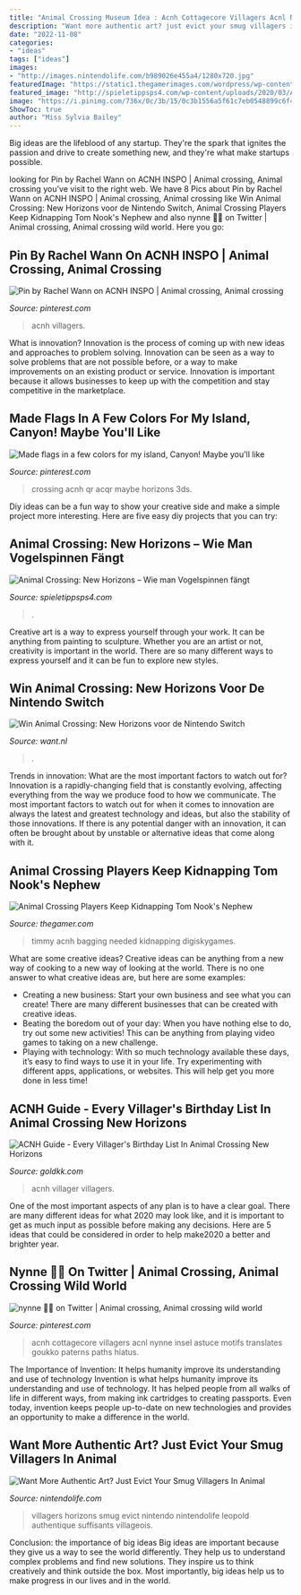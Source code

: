 ```yaml
---
title: "Animal Crossing Museum Idea : Acnh Cottagecore Villagers Acnl Nynne Insel Astuce Motifs Translates Goukko Paterns Paths Hiatus"
description: "Want more authentic art? just evict your smug villagers in animal"
date: "2022-11-08"
categories:
- "ideas"
tags: ["ideas"]
images:
- "http://images.nintendolife.com/b989026e455a4/1280x720.jpg"
featuredImage: "https://static1.thegamerimages.com/wordpress/wp-content/uploads/2020/03/tom-nook-liam-neeson-animal-crossing-kidnap-taken-timmy-tommy-new-horizons-acnh.jpg"
featured_image: "http://spieletippsps4.com/wp-content/uploads/2020/03/Animal-Crossing-New-Horizons-Wie-man-Vogelspinnen-fängt-696x392.jpg"
image: "https://i.pinimg.com/736x/0c/3b/15/0c3b1556a5f61c7eb0548899c6f4988d.jpg"
ShowToc: true
author: "Miss Sylvia Bailey"
---
```



Big ideas are the lifeblood of any startup. They're the spark that ignites the passion and drive to create something new, and they're what make startups possible.

	

		
looking for Pin by Rachel Wann on ACNH INSPO | Animal crossing, Animal crossing you've visit to the right web. We have 8 Pics about Pin by Rachel Wann on ACNH INSPO | Animal crossing, Animal crossing like Win Animal Crossing: New Horizons voor de Nintendo Switch, Animal Crossing Players Keep Kidnapping Tom Nook&#039;s Nephew and also nynne 🐇💫 on Twitter | Animal crossing, Animal crossing wild world. Here you go:
		
    
## Pin By Rachel Wann On ACNH INSPO | Animal Crossing, Animal Crossing

<img loading=lazy src="https://i.pinimg.com/736x/0c/3b/15/0c3b1556a5f61c7eb0548899c6f4988d.jpg" onerror="this.onerror=null;this.src='https://tse4.mm.bing.net/th?id=OIP.2XYztkzWtuoWrG-lU-9HWAHaEK&amp;pid=15.1';" alt="Pin by Rachel Wann on ACNH INSPO | Animal crossing, Animal crossing">

_Source: pinterest.com_

>acnh villagers. 

	

What is innovation?
Innovation is the process of coming up with new ideas and approaches to problem solving. Innovation can be seen as a way to solve problems that are not possible before, or a way to make improvements on an existing product or service. Innovation is important because it allows businesses to keep up with the competition and stay competitive in the marketplace.

    
## Made Flags In A Few Colors For My Island, Canyon! Maybe You&#039;ll Like

<img loading=lazy src="https://i.pinimg.com/736x/fe/b2/a6/feb2a6b3be54968d7007008250992e8b.jpg" onerror="this.onerror=null;this.src='https://tse1.mm.bing.net/th?id=OIP.xxM-_eR6EeYNxLw1zOBurQHaNK&amp;pid=15.1';" alt="Made flags in a few colors for my island, Canyon! Maybe you&#039;ll like">

_Source: pinterest.com_

>crossing acnh qr acqr maybe horizons 3ds. 

	

Diy ideas can be a fun way to show your creative side and make a simple project more interesting. Here are five easy diy projects that you can try: 

    
## Animal Crossing: New Horizons – Wie Man Vogelspinnen Fängt

<img loading=lazy src="http://spieletippsps4.com/wp-content/uploads/2020/03/Animal-Crossing-New-Horizons-Wie-man-Vogelspinnen-fängt-696x392.jpg" onerror="this.onerror=null;this.src='https://tse3.mm.bing.net/th?id=OIP.HMpHQO13lFgP_0Gm0p8UsgHaEK&amp;pid=15.1';" alt="Animal Crossing: New Horizons – Wie man Vogelspinnen fängt">

_Source: spieletippsps4.com_

>. 

	

Creative art is a way to express yourself through your work. It can be anything from painting to sculpture. Whether you are an artist or not, creativity is important in the world. There are so many different ways to express yourself and it can be fun to explore new styles.

    
## Win Animal Crossing: New Horizons Voor De Nintendo Switch

<img loading=lazy src="https://www.want.nl/wp-content/uploads/2020/03/Animal-Crossing-New-Horizons-6.jpg" onerror="this.onerror=null;this.src='https://tse3.mm.bing.net/th?id=OIP.9FlD1x8XGdWPMBkE8JZXNwHaEK&amp;pid=15.1';" alt="Win Animal Crossing: New Horizons voor de Nintendo Switch">

_Source: want.nl_

>. 

	

Trends in innovation: What are the most important factors to watch out for?
Innovation is a rapidly-changing field that is constantly evolving, affecting everything from the way we produce food to how we communicate. The most important factors to watch out for when it comes to innovation are always the latest and greatest technology and ideas, but also the stability of those innovations. If there is any potential danger with an innovation, it can often be brought about by unstable or alternative ideas that come along with it.

    
## Animal Crossing Players Keep Kidnapping Tom Nook&#039;s Nephew

<img loading=lazy src="https://static1.thegamerimages.com/wordpress/wp-content/uploads/2020/03/tom-nook-liam-neeson-animal-crossing-kidnap-taken-timmy-tommy-new-horizons-acnh.jpg" onerror="this.onerror=null;this.src='https://tse1.mm.bing.net/th?id=OIP.50ujdHGpkhvHgY2Q2g9wQwHaD5&amp;pid=15.1';" alt="Animal Crossing Players Keep Kidnapping Tom Nook&#039;s Nephew">

_Source: thegamer.com_

>timmy acnh bagging needed kidnapping digiskygames. 

	

What are some creative ideas?
Creative ideas can be anything from a new way of cooking to a new way of looking at the world. There is no one answer to what creative ideas are, but here are some examples: 
- Creating a new business: Start your own business and see what you can create! There are many different businesses that can be created with creative ideas.
- Beating the boredom out of your day: When you have nothing else to do, try out some new activities! This can be anything from playing video games to taking on a new challenge.
- Playing with technology: With so much technology available these days, it’s easy to find ways to use it in your life. Try experimenting with different apps, applications, or websites. This will help get you more done in less time!

    
## ACNH Guide - Every Villager&#039;s Birthday List In Animal Crossing New Horizons

<img loading=lazy src="https://www.goldkk.com/upload/20210331/6375281231501092642292391.png" onerror="this.onerror=null;this.src='https://tse3.mm.bing.net/th?id=OIP.BjZ1I3RTCC6TokB4gWJe2gHaHN&amp;pid=15.1';" alt="ACNH Guide - Every Villager&#039;s Birthday List In Animal Crossing New Horizons">

_Source: goldkk.com_

>acnh villager villagers. 

	

One of the most important aspects of any plan is to have a clear goal. There are many different ideas for what 2020 may look like, and it is important to get as much input as possible before making any decisions. Here are 5 ideas that could be considered in order to help make2020 a better and brighter year.

    
## Nynne 🐇💫 On Twitter | Animal Crossing, Animal Crossing Wild World

<img loading=lazy src="https://i.pinimg.com/736x/68/a3/52/68a352dbda00683f9164368ae5971fa3.jpg" onerror="this.onerror=null;this.src='https://tse1.mm.bing.net/th?id=OIP.zvFbVSHdY6LfRt3mAXODdgHaGT&amp;pid=15.1';" alt="nynne 🐇💫 on Twitter | Animal crossing, Animal crossing wild world">

_Source: pinterest.com_

>acnh cottagecore villagers acnl nynne insel astuce motifs translates goukko paterns paths hiatus. 

	

The Importance of Invention: It helps humanity improve its understanding and use of technology
Invention is what helps humanity improve its understanding and use of technology. It has helped people from all walks of life in different ways, from making ink cartridges to creating passports. Even today, invention keeps people up-to-date on new technologies and provides an opportunity to make a difference in the world.

    
## Want More Authentic Art? Just Evict Your Smug Villagers In Animal

<img loading=lazy src="http://images.nintendolife.com/b989026e455a4/1280x720.jpg" onerror="this.onerror=null;this.src='https://tse2.mm.bing.net/th?id=OIP.jxfv6Q__YyA00a8eLNHL7gHaEK&amp;pid=15.1';" alt="Want More Authentic Art? Just Evict Your Smug Villagers In Animal">

_Source: nintendolife.com_

>villagers horizons smug evict nintendo nintendolife leopold authentique suffisants villageois. 

	

Conclusion: the importance of big ideas
Big ideas are important because they give us a way to see the world differently. They help us to understand complex problems and find new solutions. They inspire us to think creatively and think outside the box. Most importantly, big ideas help us to make progress in our lives and in the world.

